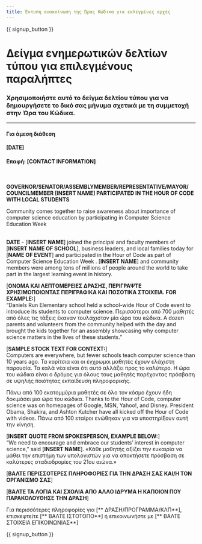 ```yaml
---
title: Έντυπη ανακοίνωση της Ώρας Κώδικα για εκλεγμένες αρχές
---
```


{{ signup_button }}

# Δείγμα ενημερωτικών δελτίων τύπου για επιλεγμένους παραλήπτες

### Χρησιμοποιήστε αυτό το δείγμα δελτίου τύπου για να δημουργήσετε το δικό σας μήνυμα σχετικά με τη συμμετοχή στην Ώρα του Κώδικα.

* * *

#### Για άμεση διάθεση  


#### [DATE]  


#### Επαφή: [CONTACT INFORMATION]

<br />

**GOVERNOR/SENATOR/ASSEMBLYMEMBER/REPRESENTATIVE/MAYOR/ COUNCILMEMBER [INSERT NAME] PARTICIPATED IN THE HOUR OF CODE WITH LOCAL STUDENTS** <br />

Community comes together to raise awareness about importance of computer science education by participating in Computer Science Education Week <br /> <br />

**DATE** - [**INSERT NAME**] joined the principal and faculty members of [**INSERT NAME OF SCHOOL**], business leaders, and local families today for [**NAME OF EVENT**] and participated in the Hour of Code as part of Computer Science Education Week . [**INSERT NAME**] and community members were among tens of millions of people around the world to take part in the largest learning event in history. <br />

[**ΟΝΟΜΑ ΚΑΙ ΛΕΠΤΟΜΕΡΕΙΕΣ ΔΡΑΣΗΣ, ΠΕΡΙΓΡΑΨΤΕ ΧΡΗΣΙΜΟΠΟΙΩΝΤΑΣ ΠΕΡΙΓΡΑΦΙΚΑ ΚΑΙ ΠΟΣΟΤΙΚΑ ΣΤΟΙΧΕΙΑ. FOR EXAMPLE:**]  
“Daniels Run Elementary school held a school-wide Hour of Code event to introduce its students to computer science. Περισσότεροι από 700 μαθητές από όλες τις τάξεις έκαναν τουλάχιστον μία ώρα του κώδικα. A dozen parents and volunteers from the community helped with the day and brought the kids together for an assembly showcasing why computer science matters in the lives of these students.” <br />

[**SAMPLE STOCK TEXT FOR CONTEXT:**]  
Computers are everywhere, but fewer schools teach computer science than 10 years ago. Τα κορίτσια και οι έγχρωμοι μαθητές έχουν ελάχιστη παρουσία. Τα καλά νέα είναι ότι αυτό αλλάζει προς το καλύτερο. Η ώρα του κώδικα είναι ο δρόμος για όλους τους μαθητές παρέχοντας πρόσβαση σε υψηλής ποιότητας εκπαίδευση πληροφορικής. <br />

Πάνω από 100 εκατομμύρια μαθητές σε όλο τον κόσμο έχουν ήδη δοκιμάσει μια ώρα του κώδικα. Thanks to the Hour of Code, computer science was on homepages of Google, MSN, Yahoo!, and Disney. President Obama, Shakira, and Ashton Kutcher have all kicked off the Hour of Code with videos. Πάνω από 100 εταίροι ενώθηκαν για να υποστηρίξουν αυτή την κίνηση. <br />

[**INSERT QUOTE FROM SPOKESPERSON, EXAMPLE BELOW:**]  
“We need to encourage and embrace our students’ interest in computer science,” said [**INSERT NAME**]. «Κάθε μαθητής αξίζει την ευκαιρία να μάθει την επιστήμη των υπολογιστών για να αποκτήσετε πρόσβαση σε καλύτερες σταδιοδρομίες του 21ου αιώνα.» <br />

[**ΒΑΛΤΕ ΠΕΡΙΣΣΟΤΕΡΕΣ ΠΛΗΡΟΦΟΡΙΕΣ ΓΙΑ ΤΗΝ ΔΡΑΣΗ ΣΑΣ ΚΑΙ/Η ΤΟΝ ΟΡΓΑΝΙΣΜΟ ΣΑΣ**] <br />

[**ΒΑΛΤΕ ΤΑ ΛΟΓΙΑ ΚΑΙ ΣΧΟΛΙΑ ΑΠΟ ΑΛΛΟ ΙΔΡΥΜΑ Η ΚΑΠΟΙΟΝ ΠΟΥ ΠΑΡΑΚΟΛΟΥΘΗΣΕ ΤΗΝ ΔΡΑΣΗ**] <br />

Για περισσότερες πληροφορίες για [** ΔΡΑΣΗ/ΠΡΟΓΡΑΜΜΑ/ΚΛΠ**], επισκεφτείτε [** ΒΑΛΤΕ ΙΣΤΟΤΟΠΟ**] ή επικοινωνήστε με [** ΒΑΛΤΕ ΣΤΟΙΧΕΙΑ ΕΠΙΚΟΙΝΩΝΙΑΣ**]

{{ signup_button }}